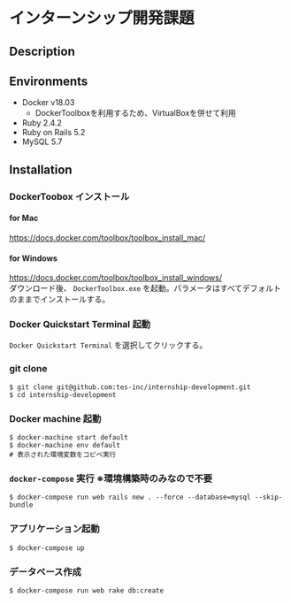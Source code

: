 # インターンシップ開発課題

## Description

## Environments

- Docker v18.03
    - DockerToolboxを利用するため、VirtualBoxを併せて利用
- Ruby 2.4.2
- Ruby on Rails 5.2
- MySQL 5.7

## Installation

### DockerToobox インストール

#### for Mac

https://docs.docker.com/toolbox/toolbox_install_mac/

#### for Windows

https://docs.docker.com/toolbox/toolbox_install_windows/ <br>
ダウンロード後、 `DockerToolbox.exe` を起動。パラメータはすべてデフォルトのままでインストールする。

### Docker Quickstart Terminal 起動

`Docker Quickstart Terminal` を選択してクリックする。<br>

### git clone

    $ git clone git@github.com:tes-inc/internship-development.git
    $ cd internship-development

### Docker machine 起動

    $ docker-machine start default
    $ docker-machine env default
    # 表示された環境変数をコピペ実行

### `docker-compose` 実行 ※環境構築時のみなので不要

    $ docker-compose run web rails new . --force --database=mysql --skip-bundle

### アプリケーション起動

    $ docker-compose up

### データベース作成

    $ docker-compose run web rake db:create
